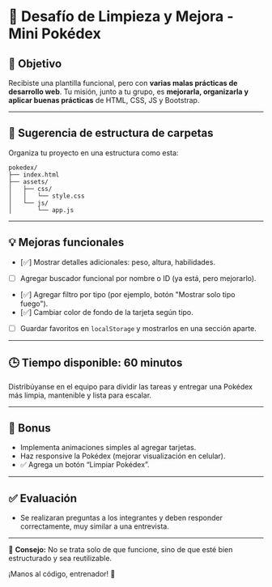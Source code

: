 # 🧪 Desafío de Limpieza y Mejora - Mini Pokédex

## 🎯 Objetivo

Recibiste una plantilla funcional, pero con **varias malas prácticas de desarrollo web**. Tu misión, junto a tu grupo, es **mejorarla, organizarla y aplicar buenas prácticas** de HTML, CSS, JS y Bootstrap.

---

## 📁 Sugerencia de estructura de carpetas

Organiza tu proyecto en una estructura como esta:

```
pokedex/
├── index.html
├── assets/
│   ├── css/
│   │   └── style.css
│   └── js/
│       └── app.js
```
---

## 💡 Mejoras funcionales

- [✅] Mostrar detalles adicionales: peso, altura, habilidades.
- [ ] Agregar buscador funcional por nombre o ID (ya está, pero mejorarlo).
- [✅] Agregar filtro por tipo (por ejemplo, botón "Mostrar solo tipo fuego").
- [✅] Cambiar color de fondo de la tarjeta según tipo.
- [ ] Guardar favoritos en `localStorage` y mostrarlos en una sección aparte.

---

## 🕒 Tiempo disponible: 60 minutos

Distribúyanse en el equipo para dividir las tareas y entregar una Pokédex más limpia, mantenible y lista para escalar.

---

## 🎁 Bonus

-  Implementa animaciones simples al agregar tarjetas.
-  Haz responsive la Pokédex (mejorar visualización en celular).
- ✅ Agrega un botón “Limpiar Pokédex”.

---

## ✅ Evaluación

- Se realizaran preguntas a los integrantes y deben responder correctamente, muy similar a una entrevista.

---

💬 **Consejo:** No se trata solo de que funcione, sino de que esté bien estructurado y sea reutilizable.

¡Manos al código, entrenador! 🚀
